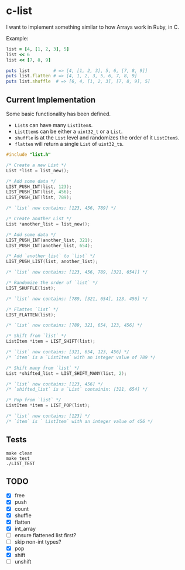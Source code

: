 # c-list

I want to implement something similar to how Arrays work in Ruby, in C.

Example:
```ruby
list = [4, [1, 2, 3], 5]
list << 6
list << [7, 8, 9]

puts list         # => [4, [1, 2, 3], 5, 6, [7, 8, 9]]
puts list.flatten # => [4, 1, 2, 3, 5, 6, 7, 8, 9]
puts list.shuffle  # => [6, 4, [1, 2, 3], [7, 8, 9], 5]
```

## Current Implementation
Some basic functionality has been defined.
- `List`s can have many `ListItem`s.
- `ListItem`s can be either a `uint32_t` or a `List`.
- `shuffle` is at the `List` level and randomizes the order of it `ListItem`s.
- `flatten` will return a single `List` of `uint32_t`s.

```c
#include "list.h"

/* Create a new List */
List *list = list_new();

/* Add some data */
LIST_PUSH_INT(list, 123);
LIST_PUSH_INT(list, 456);
LIST_PUSH_INT(list, 789);

/* `list` now contains: [123, 456, 789] */

/* Create another List */
List *another_list = list_new();

/* Add some data */
LIST_PUSH_INT(another_list, 321);
LIST_PUSH_INT(another_list, 654);

/* Add `another_list` to `list` */
LIST_PUSH_LIST(list, another_list);

/* `list` now contains: [123, 456, 789, [321, 654]] */

/* Randomize the order of `list` */
LIST_SHUFFLE(list);

/* `list` now contains: [789, [321, 654], 123, 456] */

/* Flatten `list` */
LIST_FLATTEN(list);

/* `list` now contains: [789, 321, 654, 123, 456] */

/* Shift from `list` */
ListItem *item = LIST_SHIFT(list);

/* `list` now contains: [321, 654, 123, 456] */
/* `item` is a `ListItem` with an integer value of 789 */

/* Shift many from `list` */
List *shifted_list = LIST_SHIFT_MANY(list, 2);

/* `list` now contains: [123, 456] */
/* `shifted_list` is a `List` containin: [321, 654] */

/* Pop from `list` */
ListItem *item = LIST_POP(list);

/* `list` now contains: [123] */
/* `item` is ` ListItem` with an integer value of 456 */
```

## Tests
```
make clean
make test
./LIST_TEST
```

## TODO
- [x] free
- [x] push
- [x] count
- [x] shuffle
- [x] flatten
- [x] int_array
 - [ ] ensure flattened list first?
 - [ ] skip non-int types?
- [x] pop
- [x] shift
- [ ] unshift
